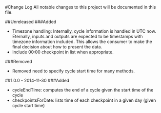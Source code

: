 #Change Log
All notable changes to this project will be documented in this file.

##Unreleased
###Added
- Timezone handling: Internally, cycle information is handled in UTC now. Eternally, inputs and outputs are expected to be timestamps with timezone information included. This allows the consumer to make the final decision about how to present the data.
- Include 00:00 checkpoint in list when appropriate.

###Removed
- Removed need to specify cycle start time for many methods.

##1.0.0 - 2014-11-30
###Added
- cycleEndTime: computes the end of a cycle given the start time of the cycle
- checkpointsForDate: lists time of each checkpoint in a given day (given cycle start time)